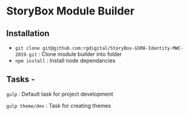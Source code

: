 # StoryBox Module Builder

## Installation
- `git clone git@github.com:rgdigital/StoryBox-GSMA-Identity-MWC-2019.git` : Clone module builder into folder
- `npm install` : Install node dependancies

## Tasks -
`gulp` : Default task for project development

`gulp theme/dev` : Task for creating themes